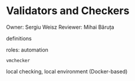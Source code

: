 # Validators and Checkers

Owner: Sergiu Weisz
Reviewer: Mihai Băruța

definitions

roles: automation

`vmchecker`

local checking, local environment (Docker-based)
